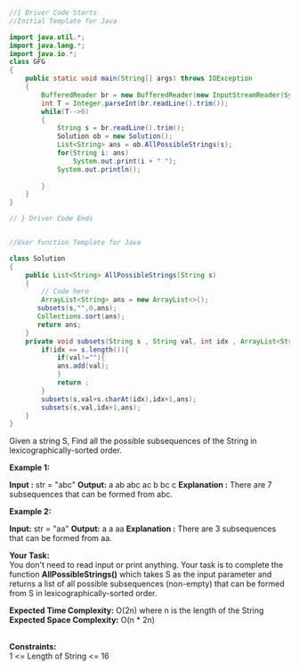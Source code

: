 
```java
//{ Driver Code Starts
//Initial Template for Java

import java.util.*;
import java.lang.*;
import java.io.*;
class GFG
{
    public static void main(String[] args) throws IOException
    {
        BufferedReader br = new BufferedReader(new InputStreamReader(System.in));
        int T = Integer.parseInt(br.readLine().trim());
        while(T-->0)
        {
            String s = br.readLine().trim();
            Solution ob = new Solution();
            List<String> ans = ob.AllPossibleStrings(s);
            for(String i: ans)
                System.out.print(i + " ");
            System.out.println();
            
        }
    }
}

// } Driver Code Ends


//User function Template for Java

class Solution
{
    public List<String> AllPossibleStrings(String s)
    {
        // Code here
        ArrayList<String> ans = new ArrayList<>();
       subsets(s,"",0,ans);
       Collections.sort(ans);
       return ans;
    }
    private void subsets(String s , String val, int idx , ArrayList<String> ans){
        if(idx == s.length()){
            if(val!=""){
            ans.add(val);
            }
            return ;
        }
        subsets(s,val+s.charAt(idx),idx+1,ans);
        subsets(s,val,idx+1,ans);
    }
}
```

Given a string S, Find all the possible subsequences of the String in lexicographically-sorted order.

**Example 1:**

**Input :** str = "abc"
**Output:** a ab abc ac b bc c
**Explanation :** There are 7 subsequences that 
can be formed from abc.

**Example 2:**

**Input:** str = "aa"
**Output:** a a aa
**Explanation :** There are 3 subsequences that 
can be formed from aa.

**Your Task:**  
You don't need to read input or print anything. Your task is to complete the function **AllPossibleStrings()** which takes S as the input parameter and returns a list of all possible subsequences (non-empty) that can be formed from S in lexicographically-sorted order.

**Expected Time Complexity:** O(2n) where n is the length of the String  
**Expected Space Complexity:** O(n * 2n)  
 

**Constraints:**   
1 <= Length of String <= 16